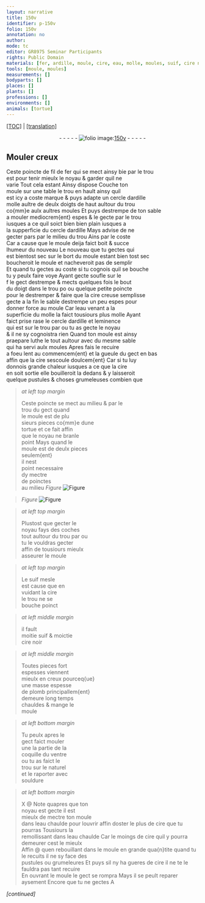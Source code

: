 ```yaml
---
layout: narrative
title: 150v
identifier: p-150v
folio: 150v
annotation: no
author:
mode: tc
editor: GR8975 Seminar Participants
rights: Public Domain
materials: [fer, ardille, moule, cire, eau, molle, moules, suif, cire noir, plomb]
tools: [moule, moules]
measurements: []
bodyparts: []
places: []
plants: []
professions: []
environments: []
animals: [tortue]
---
```


<p><a href="{{ site.baseurl }}/diplomatic/">[TOC]</a> | <a href="{{ site.baseurl }}/_texts/p-150v_tl.md/">[translation]</a></p><div class="folio" align="center">- - - - - <a href="http://gallica.bnf.fr/ark:/12148/btv1b10500001g/f306.image" target="_blank"><img src="https://cu-mkp.github.io/2017-workshop-edition/assets/photo-icon.png" alt="folio image: " style="display:inline-block; margin-bottom:-3px;"/>150v</a> - - - - - </div>  
  

## Mouler creux

 
Ceste poincte de fil de <span class="m">fer</span> qui se mect ainsy <span class="del">bie</span> par le trou<br/> est pour tenir mieulx le noyau & garder quil ne<br/> varie Tout cela estant Ainsy dispose Couche ton<br/> <span class="tl">moule</span> sur une table le trou en hault ainsy quil<br/> est icy a coste marque & puys adapte un cercle d<span class="m">ardille</span><br/> molle <span class="del">aultre</span> de deulx doigts de haut aultour du trou<br/> co{mm}e aulx aultres <span class="tl">moules</span> Et puys destrempe de ton sable<br/> a mouler mediocrem{ent} espes & le gecte par le trou<br/> iusques a ce quil soict bien bien plain iusques a<br/> la supperficie du cercle d<span class="m">ardille</span> Mays advise de ne<br/> gecter pa<span class="del">r</span>s par le milieu du trou Ains par le coste<br/> Car a cause que le <span class="m">moule</span> deija faict boit & succe<br/> lhumeur <span class="del">du nouveau</span> Le nouveau que tu gectes <span class="del">qui</span><br/> <span class="del">est bientost sec</span> sur le bort du <span class="m">moule</span> estant bien tost sec<br/> boucheroit le <span class="m">moule</span> et nacheveroit pas de semplir<br/> Et quand tu gectes au coste si tu cognois quil se bouche<br/> tu y peulx faire voye Ayant gecte soufle sur le<br/> <span class="del">f</span> le gect destrempe & mects quelques fois le bout<br/> du doigt dans le trou <span class="del">po</span> ou quelque petite poincte<br/> pour le destremper & faire que la <span class="m">cire</span> creuse semplisse<br/> gecte a la fin le sable destrempe un peu espes pour<br/> donner force au <span class="m">moule</span> Car l<span class="m">eau</span> venant a la<br/> superficie du <span class="m">molle</span> la faict tousiours plus molle Ayant<br/> faict prise rase le cercle d<span class="m">ardille</span> et leminence<br/> qui est sur le trou par ou tu as gecte le noyau<br/> & il ne sy cognoistra rien Quand ton <span class="m">moule</span> est ainsy<br/> praepare luthe le tout aultour avec du mesme sable<br/> qui ha servi aulx <span class="m">moules</span> Apres fais le recuire<br/> a foeu lent au commencem{ent} et la gueule du gect en bas<br/> affin que la <span class="m">cire</span> sescoule doulcem{ent} Car si tu luy<br/> donnois grande chaleur iusques a ce que la <span class="m">cire</span><br/> en soit sortie elle bouilleroit la dedans & y laisseroit<br/> quelque pustules & choses grumeleuses combien que
 
> *at left top margin*
> 
> 
> Ceste poincte se mect au milieu & par le<br/> trou du gect quand<br/> le <span class="m">moule</span> est de plu<br/> sieurs pieces co{mm}e dune<br/> <span class="al">tortue</span> et ce fait affin<br/> que le noyau ne branle<br/> point Mays quand le<br/> <span class="m">moule</span> est de deulx pieces<br/> seulem{ent}<br/> il nest<br/> point necessaire<br/> dy mectre<br/> de poinctes<br/> au milieu 
> *Figure*
> <a href="https://drive.google.com/open?id=0B9-oNrvWdlO5eVVJSjUwSFhpUzg" target="_blank"><img src="https://cu-mkp.github.io/GR8975-edition/assets/photo-icon.png" alt="Figure" style="display:inline-block; margin-bottom:-3px;"/></a>
 
> *Figure*
> <a href="https://drive.google.com/open?id=0B9-oNrvWdlO5SUk5cUNtNnpqbXc" target="_blank"><img src="https://cu-mkp.github.io/GR8975-edition/assets/photo-icon.png" alt="Figure" style="display:inline-block; margin-bottom:-3px;"/></a>
 
 
> *at left top margin*
> 
> 
>  Plustost que gecter le<br/> noyau fays des coches<br/> tout aultour du trou par ou<br/> tu le vouldras gecter<br/> affin de tousiours mieulx<br/> asseurer le <span class="m">moule</span>
 
> *at left top margin*
> 
> 
> Le <span class="m">suif</span> mesle<br/> est cause que en<br/> vuidant la <span class="m">cire</span><br/> le trou ne se<br/> bouche poinct
 
> *at left middle margin*
> 
> 
> il fault<br/> moitie <span class="m">suif</span> & moictie<br/> <span class="m">cire noir</span>
 
> *at left middle margin*
> 
> 
>  Toutes pieces fort<br/> espesses viennent<br/> mieulx en creux pourceq{ue}<br/> une masse espesse<br/> de <span class="m">plomb</span> principallem{ent} <br/> demeure long temps<br/> chauldes & mange le<br/> <span class="m">moule</span>
 
> *at left bottom margin*
> 
> 
>  Tu peulx apres le<br/> gect faict mouler<br/> <span class="del">une</span> la partie de la<br/> coquille du ventre<br/> ou tu as faict le<br/> trou sur le naturel<br/> et le raporter avec<br/> souldure
 
> *at left bottom margin*
> 
> 
>  X @ Note quapres que ton<br/> noyau est gecte il est<br/> mieulx de mectre ton <span class="m">moule</span><br/> dans l<span class="m">eau</span> chaulde pour louvrir affin doster le plus de <span class="m">cire</span> que tu pourras Tousiours la<br/> remollissant dans l<span class="m">eau</span> chaulde Car le moings de <span class="m">cire</span> quil y pourra demeurer cest le mieulx <br/> Affin @ quen rebouillant dans le <span class="m">moule</span> en grande qua{n}tite quand tu le recuits il ne sy face des <br/> pustules ou grumeleures Et puys sil ny ha gueres de <span class="m">cire</span> il ne te le fauldra pas tant recuire <br/> En ouvrant le <span class="m">moule</span> le gect se rompra Mays il se peult reparer aysement Encore que tu ne gectes A 
 
*[continued]*
 
